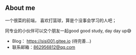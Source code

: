 ## About me
一个很菜的前端， 喜欢打篮球，算是个没事会学习的人吧；

同专业的小伙伴可以交个朋友一起good good study, day day up😅

* Blog： https://sisi001.gitee.io (待完善...)
* 联系邮箱：862956812@qq.com

<!--
**silin001/silin001** is a ✨ _special_ ✨ repository because its `README.md` (this file) appears on your GitHub profile.

Here are some ideas to get you started:

- 🔭 I’m currently working on ...
- 🌱 I’m currently learning ...
- 👯 I’m looking to collaborate on ...
- 🤔 I’m looking for help with ...
- 💬 Ask me about ...
- 📫 How to reach me: ...
- 😄 Pronouns: ...
- ⚡ Fun fact: ...
-->
